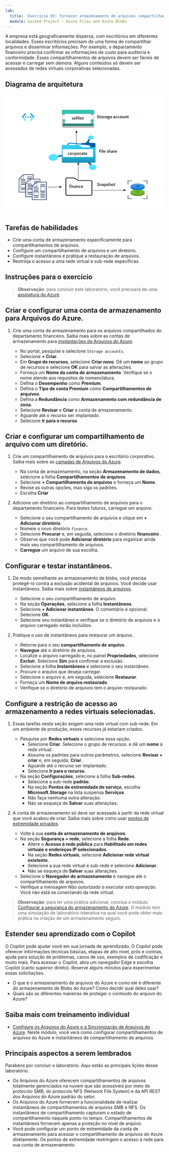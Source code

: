 ```yaml
---
lab:
  title: 'Exercício 03: fornecer armazenamento de arquivos compartilhado para os escritórios da empresa'
  module: Guided Project - Azure Files and Azure Blobs
---
```



A empresa está geograficamente dispersa, com escritórios em diferentes localidades.  Esses escritórios precisam de uma forma de compartilhar arquivos e disseminar informações. Por exemplo, o departamento financeiro precisa confirmar as informações de custo para auditoria e conformidade. Esses compartilhamentos de arquivos devem ser fáceis de acessar e carregar sem demora. Alguns conteúdos só devem ser acessados de redes virtuais corporativas selecionadas.


## Diagrama de arquitetura

![Diagrama com a conta de armazenamento, o compartilhamento de arquivo e o diretório](../Media/task-4.png)

## Tarefas de habilidades
- Crie uma conta de armazenamento especificamente para compartilhamentos de arquivos. 
- Configure um compartilhamento de arquivos e um diretório.  
- Configure instantâneos e pratique a restauração de arquivos. 
- Restrinja o acesso a uma rede virtual e sub-rede específicas. 

## Instruções para o exercício

>**Observação**: para concluir este laboratório, você precisará de uma [assinatura do Azure](https://azure.microsoft.com/free/).

## Criar e configurar uma conta de armazenamento para Arquivos do Azure. 

1. Crie uma conta de armazenamento para os arquivos compartilhados do departamento financeiro.  Saiba mais sobre as contas de armazenamento para [implantações de Arquivos do Azure](https://learn.microsoft.com/azure/storage/files/storage-files-planning#management-concepts).

    - No portal, pesquise e selecione `Storage accounts`.
    - Selecione **+ Criar**.
    - Em **Grupo de recursos**, selecione **Criar novo**. Dê um **nome** ao grupo de recursos e selecione **OK** para salvar as alterações. 
    - Forneça um **Nome da conta de armazenamento**. Verifique se o nome atende aos requisitos de nomenclatura. 
    - Defina o **Desempenho** como **Premium**.
    - Defina o **Tipo de conta Premium** como **Compartilhamentos de arquivos**.
    - Defina a **Redundância** como **Armazenamento com redundância de zona**.
    - Selecione **Revisar** e **Criar** a conta de armazenamento.
    - Aguarde até o recurso ser implantado.
    - Selecione **Ir para o recurso**. 

## Criar e configurar um compartilhamento de arquivo com um diretório.

1. Crie um compartilhamento de arquivos para o escritório corporativo. Saiba mais sobre as [camadas de Arquivos do Azure](https://learn.microsoft.com/azure/storage/files/storage-files-planning#storage-tiers).

    - Na conta de armazenamento, na seção **Armazenamento de dados**, selecione a folha **Compartilhamentos de arquivos**. 
    - Selecione **+ Compartilhamento de arquivos** e forneça um **Nome**.
    - Revise as outras opções, mas siga os padrões.
    - Escolha **Criar**

1. Adicione um diretório ao compartilhamento de arquivos para o departamento financeiro. Para testes futuros, carregue um arquivo. 

    - Selecione o seu compartilhamento de arquivos e clique em **+ Adicionar diretório**. 
    - Nomeie o novo diretório `finance`.
    - Selecione **Procurar** e, em seguida, selecione o diretório **financeiro** .
    - Observe que você pode **Adicionar diretório** para organizar ainda mais seu compartilhamento de arquivos.
    - **Carregue** um arquivo de sua escolha. 

## Configurar e testar instantâneos.

1. De modo semelhante ao armazenamento de blobs, você precisa protegê-lo contra a exclusão acidental de arquivos. Você decide usar instantâneos. Saiba mais sobre [instantâneos de arquivos](https://learn.microsoft.com/azure/storage/files/storage-snapshots-files).
    
    - Selecione o seu compartilhamento de arquivo.
    - Na seção **Operações**, selecione a folha **Instantâneos**. 
    - Selecione **+ Adicionar instantâneo**. O comentário é opcional. Selecione **OK**.
    - Selecione seu instantâneo e verifique se o diretório de arquivos e o arquivo carregado estão incluídos.
  
1. Pratique o uso de instantâneos para restaurar um arquivo.
    - Retorne para o seu **compartilhamento de arquivo**.
    - **Navegue** até o diretório de arquivos. 
    - Localize o arquivo carregado e, no painel **Propriedades**, selecione **Excluir**. Selecione **Sim** para confirmar a exclusão. 
    - Selecione a folha **Instantâneos** e selecione o seu instantâneo. 
    - Procure o arquivo que deseja carregar.
    - Selecione o arquivo e, em seguida, selecione **Restaurar**.
    - Forneça um **Nome de arquivo restaurado**. 
    - Verifique se o diretório de arquivos tem o arquivo restaurado.  

## Configure a restrição de acesso ao armazenamento a redes virtuais selecionadas.

1. Essas tarefas nesta seção exigem uma rede virtual com sub-rede. Em um ambiente de produção, esses recursos já estariam criados.
    - Pesquise por **Redes virtuais** e selecione essa opção.
        - Selecione **Criar**. Selecione o grupo de recursos. e dê um **nome** à rede virtual.
        - Assuma os padrões para outros parâmetros, selecione **Revisar + criar** e, em seguida, **Criar**.
        - Aguarde até o recurso ser implantado.
        - Selecione **Ir para o recurso**. 
    - Na seção **Configurações**, selecione a folha **Sub-redes**.
        - Selecione a sub-rede **padrão**.
        - Na seção **Pontos de extremidade de serviço**, escolha **Microsoft.Storage** na lista suspensa **Serviços**.
        - Não faça nenhuma outra alteração.    
        - Não se esqueça de **Salvar** suas alterações. 
   
1. A conta de armazenamento só deve ser acessada a partir da rede virtual que você acabou de criar. Saiba mais sobre como usar [pontos de extremidade privados](https://learn.microsoft.com/azure/storage/common/storage-private-endpoints).

    - Volte à sua **conta de armazenamento de arquivos**. 
    - Na seção **Segurança + rede**, selecione a folha **Rede**.
        - Altere o **Acesso à rede pública** para **Habilitado em redes virtuais e endereços IP selecionados**.
        - Na seção **Redes virtuais**, selecione **Adicionar rede virtual existente**.
        - Selecione a sua rede virtual e sub-rede e selecione **Adicionar**.
        - Não se esqueça de **Salvar** suas alterações. 
    - Selecione o **Navegador de armazenamento** e navegue até o compartilhamento de arquivos. 
    - Verifique a mensagem *Não autorizado a executar esta operação*. Você não está se conectando da rede virtual. 


>**Observação**: para ter uma prática adicional, conclua o módulo [Configurar a segurança do armazenamento do Azure](https://learn.microsoft.com/training/modules/configure-storage-security/). O módulo tem uma simulação de laboratório interativa na qual você pode obter mais prática na criação de um armazenamento seguro. 

## Estender seu aprendizado com o Copilot

O Copilot pode ajudar você em sua jornada de aprendizado. O Copilot pode oferecer informações técnicas básicas, etapas de alto nível, prós e contras, ajuda para solução de problemas, casos de uso, exemplos de codificação e muito mais. Para acessar o Copilot, abra um navegador Edge e escolha Copilot (canto superior direito). Reserve alguns minutos para experimentar essas solicitações.
+ O que é o armazenamento de arquivos do Azure e como ele é diferente do armazenamento de Blobs do Azure? Como decidir qual deles usar?
+ Quais são as diferentes maneiras de proteger o conteúdo do arquivo do Azure?

## Saiba mais com treinamento individual

+ [Configure os Arquivos do Azure e a Sincronização de Arquivos do Azure](https://learn.microsoft.com/en-us/training/modules/configure-azure-files-file-sync/). Neste módulo, você verá como configurar compartilhamentos de arquivos do Azure e instantâneos de compartilhamento de arquivos.

## Principais aspectos a serem lembrados

Parabéns por concluir o laboratório. Aqui estão as principais lições desse laboratório. 
+ Os Arquivos do Azure oferecem compartilhamentos de arquivos totalmente gerenciados na nuvem que são acessíveis por meio do protocolo SMB, do protocolo NFS (Network File System) e da API REST dos Arquivos do Azure padrão do setor.
+ Os Arquivos do Azure fornecem a funcionalidade de realizar instantâneos de compartilhamentos de arquivos SMB e NFS. Os instantâneos de compartilhamento capturam o estado de compartilhamento naquele ponto no tempo. Compartilhamentos de instantâneos fornecem apenas a proteção no nível de arquivo.
+ Você pode configurar um ponto de extremidade da conta de armazenamento para acessar o compartilhamento de arquivos do Azure diretamente. Os pontos de extremidade restringem o acesso à rede para sua conta de armazenamento.

